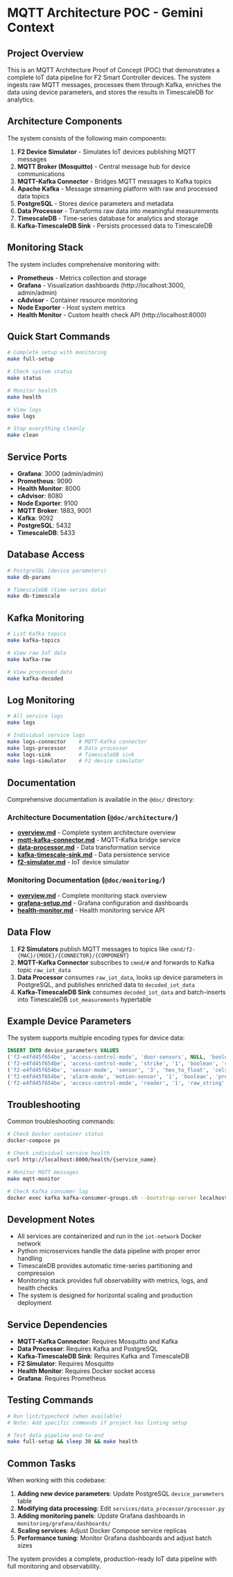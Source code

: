 # MQTT Architecture POC - Gemini Context

## Project Overview

This is an MQTT Architecture Proof of Concept (POC) that demonstrates a complete IoT data pipeline for F2 Smart Controller devices. The system ingests raw MQTT messages, processes them through Kafka, enriches the data using device parameters, and stores the results in TimescaleDB for analytics.

## Architecture Components

The system consists of the following main components:

1. **F2 Device Simulator** - Simulates IoT devices publishing MQTT messages
2. **MQTT Broker (Mosquitto)** - Central message hub for device communications
3. **MQTT-Kafka Connector** - Bridges MQTT messages to Kafka topics
4. **Apache Kafka** - Message streaming platform with raw and processed data topics
5. **PostgreSQL** - Stores device parameters and metadata
6. **Data Processor** - Transforms raw data into meaningful measurements
7. **TimescaleDB** - Time-series database for analytics and storage
8. **Kafka-TimescaleDB Sink** - Persists processed data to TimescaleDB

## Monitoring Stack

The system includes comprehensive monitoring with:

- **Prometheus** - Metrics collection and storage
- **Grafana** - Visualization dashboards (http://localhost:3000, admin/admin)
- **cAdvisor** - Container resource monitoring
- **Node Exporter** - Host system metrics
- **Health Monitor** - Custom health check API (http://localhost:8000)

## Quick Start Commands

```bash
# Complete setup with monitoring
make full-setup

# Check system status
make status

# Monitor health
make health

# View logs
make logs

# Stop everything cleanly
make clean
```

## Service Ports

- **Grafana**: 3000 (admin/admin)
- **Prometheus**: 9090
- **Health Monitor**: 8000
- **cAdvisor**: 8080
- **Node Exporter**: 9100
- **MQTT Broker**: 1883, 9001
- **Kafka**: 9092
- **PostgreSQL**: 5432
- **TimescaleDB**: 5433

## Database Access

```bash
# PostgreSQL (device parameters)
make db-params

# TimescaleDB (time-series data)
make db-timescale
```

## Kafka Monitoring

```bash
# List Kafka topics
make kafka-topics

# View raw IoT data
make kafka-raw

# View processed data
make kafka-decoded
```

## Log Monitoring

```bash
# All service logs
make logs

# Individual service logs
make logs-connector    # MQTT-Kafka connector
make logs-processor    # Data processor
make logs-sink         # TimescaleDB sink
make logs-simulator    # F2 device simulator
```

## Documentation

Comprehensive documentation is available in the `@doc/` directory:

### Architecture Documentation (`@doc/architecture/`)

- **[overview.md](@doc/architecture/overview.md)** - Complete system architecture overview
- **[mqtt-kafka-connector.md](@doc/architecture/mqtt-kafka-connector.md)** - MQTT-Kafka bridge service
- **[data-processor.md](@doc/architecture/data-processor.md)** - Data transformation service
- **[kafka-timescale-sink.md](@doc/architecture/kafka-timescale-sink.md)** - Data persistence service
- **[f2-simulator.md](@doc/architecture/f2-simulator.md)** - IoT device simulator

### Monitoring Documentation (`@doc/monitoring/`)

- **[overview.md](@doc/monitoring/overview.md)** - Complete monitoring stack overview
- **[grafana-setup.md](@doc/monitoring/grafana-setup.md)** - Grafana configuration and dashboards
- **[health-monitor.md](@doc/monitoring/health-monitor.md)** - Health monitoring service API

## Data Flow

1. **F2 Simulators** publish MQTT messages to topics like `cmnd/f2-{MAC}/{MODE}/{CONNECTOR}/{COMPONENT}`
2. **MQTT-Kafka Connector** subscribes to `cmnd/#` and forwards to Kafka topic `raw_iot_data`
3. **Data Processor** consumes `raw_iot_data`, looks up device parameters in PostgreSQL, and publishes enriched data to `decoded_iot_data`
4. **Kafka-TimescaleDB Sink** consumes `decoded_iot_data` and batch-inserts into TimescaleDB `iot_measurements` hypertable

## Example Device Parameters

The system supports multiple encoding types for device data:

```sql
INSERT INTO device_parameters VALUES 
('f2-e4fd45f654be', 'access-control-mode', 'door-sensors', NULL, 'boolean_map', 'state', 1.0),
('f2-e4fd45f654be', 'access-control-mode', 'strike', '1', 'boolean', 'state', 1.0),
('f2-e4fd45f654be', 'sensor-mode', 'sensor', '3', 'hex_to_float', 'celsius', 0.1),
('f2-e4fd45f654be', 'alarm-mode', 'motion-sensor', '1', 'boolean', 'presence', 1.0),
('f2-e4fd45f654be', 'access-control-mode', 'reader', '1', 'raw_string', 'text', 1.0);
```

## Troubleshooting

Common troubleshooting commands:

```bash
# Check Docker container status
docker-compose ps

# Check individual service health
curl http://localhost:8000/health/{service_name}

# Monitor MQTT messages
make mqtt-monitor

# Check Kafka consumer lag
docker exec kafka kafka-consumer-groups.sh --bootstrap-server localhost:9092 --list
```

## Development Notes

- All services are containerized and run in the `iot-network` Docker network
- Python microservices handle the data pipeline with proper error handling
- TimescaleDB provides automatic time-series partitioning and compression
- Monitoring stack provides full observability with metrics, logs, and health checks
- The system is designed for horizontal scaling and production deployment

## Service Dependencies

- **MQTT-Kafka Connector**: Requires Mosquitto and Kafka
- **Data Processor**: Requires Kafka and PostgreSQL
- **Kafka-TimescaleDB Sink**: Requires Kafka and TimescaleDB
- **F2 Simulator**: Requires Mosquitto
- **Health Monitor**: Requires Docker socket access
- **Grafana**: Requires Prometheus

## Testing Commands

```bash
# Run lint/typecheck (when available)
# Note: Add specific commands if project has linting setup

# Test data pipeline end-to-end
make full-setup && sleep 30 && make health
```

## Common Tasks

When working with this codebase:

1. **Adding new device parameters**: Update PostgreSQL `device_parameters` table
2. **Modifying data processing**: Edit `services/data_processor/processor.py`
3. **Adding monitoring panels**: Update Grafana dashboards in `monitoring/grafana/dashboards/`
4. **Scaling services**: Adjust Docker Compose service replicas
5. **Performance tuning**: Monitor Grafana dashboards and adjust batch sizes

The system provides a complete, production-ready IoT data pipeline with full monitoring and observability.